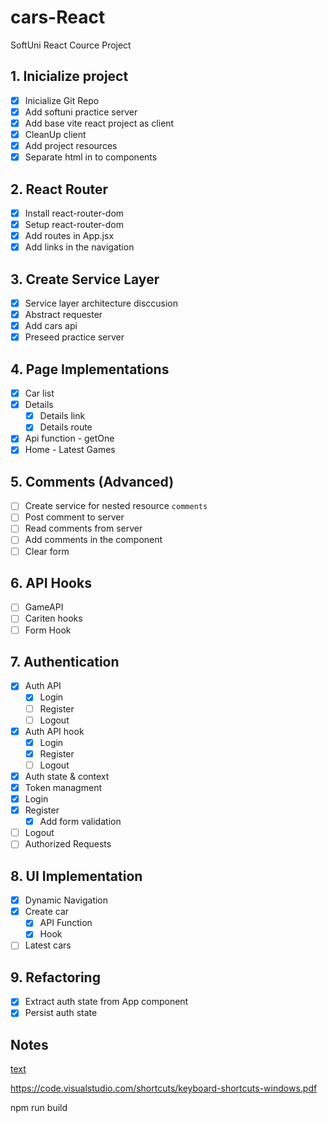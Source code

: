# cars-React
SoftUni React Cource Project

## 1. Inicialize project
- [x] Inicialize Git Repo
- [x] Add softuni practice server
- [x] Add base vite react project as client
- [x] CleanUp client
- [x] Add project resources
- [x] Separate html in to components
## 2. React Router
- [x] Install react-router-dom
- [x] Setup react-router-dom
- [x] Add routes in App.jsx
- [x] Add links in the navigation
## 3. Create Service Layer
- [x] Service layer architecture disccusion
- [x] Abstract requester
- [x] Add cars api
- [x] Preseed practice server
## 4. Page Implementations
- [x] Car list
- [x] Details
  - [x] Details link
  - [x] Details route
- [x] Api function - getOne
- [x] Home - Latest Games
## 5. Comments (Advanced)
- [ ] Create service for nested resource `comments`
- [ ] Post comment to server
- [ ] Read comments from server
- [ ] Add comments in the component
- [ ] Clear form
## 6. API Hooks
- [ ] GameAPI
- [ ] Cariten hooks
- [ ] Form Hook
## 7. Authentication
- [x] Auth API
  - [x] Login
  - [ ] Register
  - [ ] Logout 
- [x] Auth API hook
  - [x] Login
  - [x] Register
  - [ ] Logout 
- [x] Auth state & context
- [x] Token managment
- [x] Login
- [x] Register
  - [x] Add form validation
- [ ] Logout
- [ ] Authorized Requests
## 8. UI Implementation
- [x] Dynamic Navigation
- [x] Create car
  - [x] API Function
  - [x] Hook
- [ ] Latest cars
## 9. Refactoring
- [x] Extract auth state from App component
- [x] Persist auth state

## Notes
[text](https://docs.google.com/document/d/1SVO-6ejDyWqlK2Fxv0B-COFdKbTwVG6QsSlpXsH5Wks/edit)

https://code.visualstudio.com/shortcuts/keyboard-shortcuts-windows.pdf


npm run build